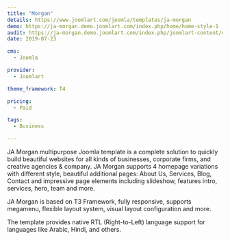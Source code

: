 ```yaml
---
title: "Morgan"
details: https://www.joomlart.com/joomla/templates/ja-morgan
demo: https://ja-morgan.demo.joomlart.com/index.php/home/home-style-1
audit: https://ja-morgan.demo.joomlart.com/index.php/joomlart-content/category-blog
date: 2019-07-23

cms: 
  - Joomla

provider:
  - Joomlart

theme_framework: T4

pricing:
  - Paid

tags:
  - Business

---
```


JA Morgan multipurpose Joomla template is a complete solution to quickly build beautiful websites for all kinds of businesses, corporate firms, and creative agencies & company. JA Morgan supports 4 homepage variations with different style, beautiful additional pages: About Us, Services, Blog, Contact and impressive page elements including slideshow, features intro, services, hero, team and more.

JA Morgan is based on T3 Framework, fully responsive, supports megamenu, flexible layout system, visual layout configuration and more.

The template provides native RTL (Right-to-Left) language support for languages like Arabic, Hindi, and others.